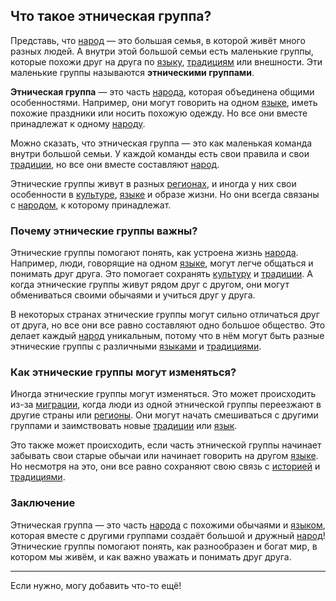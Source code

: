 ## Что такое этническая группа?

Представь, что [народ](people.md) — это большая семья, в которой живёт много разных людей. А внутри этой большой семьи есть маленькие группы, которые похожи друг на друга по [языку](language.md), [традициям](tradition.md) или внешности. Эти маленькие группы называются **этническими группами**.

**Этническая группа** — это часть [народа](people.md), которая объединена общими особенностями. Например, они могут говорить на одном [языке](language.md), иметь похожие праздники или носить похожую одежду. Но все они вместе принадлежат к одному [народу](people.md).

Можно сказать, что этническая группа — это как маленькая команда внутри большой семьи. У каждой команды есть свои правила и свои [традиции](tradition.md), но все они вместе составляют [народ](people.md).

Этнические группы живут в разных [регионах](region.md), и иногда у них свои особенности в [культуре](culture.md), [языке](language.md) и образе жизни. Но они всегда связаны с [народом](people.md), к которому принадлежат.

### Почему этнические группы важны?

Этнические группы помогают понять, как устроена жизнь [народа](people.md). Например, люди, говорящие на одном [языке](language.md), могут легче общаться и понимать друг друга. Это помогает сохранять [культуру](culture.md) и [традиции](tradition.md). А когда этнические группы живут рядом друг с другом, они могут обмениваться своими обычаями и учиться друг у друга.

В некоторых странах этнические группы могут сильно отличаться друг от друга, но все они все равно составляют одно большое общество. Это делает каждый [народ](people.md) уникальным, потому что в нём могут быть разные этнические группы с различными [языками](language.md) и [традициями](tradition.md).

### Как этнические группы могут изменяться?

Иногда этнические группы могут изменяться. Это может происходить из-за [миграции](migrations.md), когда люди из одной этнической группы переезжают в другие страны или [регионы](region.md). Они могут начать смешиваться с другими группами и заимствовать новые [традиции](tradition.md) или [язык](language.md).

Это также может происходить, если часть этнической группы начинает забывать свои старые обычаи или начинает говорить на другом [языке](language.md). Но несмотря на это, они все равно сохраняют свою связь с [историей](history.md) и [традициями](tradition.md).

### Заключение

Этническая группа — это часть [народа](people.md) с похожими обычаями и [языком](language.md), которая вместе с другими группами создаёт большой и дружный [народ](people.md)! Этнические группы помогают понять, как разнообразен и богат мир, в котором мы живём, и как важно уважать и понимать друг друга.

---

Если нужно, могу добавить что-то ещё!
